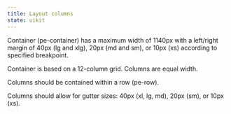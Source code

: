 ```yaml
---
title: Layout columns
state: uikit
---
```


Container (pe-container) has a maximum width of 1140px with a left/right margin of 40px (lg and xlg), 20px (md and sm), or 10px (xs) according to specified breakpoint.

Container is based on a 12-column grid. Columns are equal width.

Columns should be contained within a row (pe-row).

Columns should allow for gutter sizes: 40px (xl, lg, md), 20px (sm), or 10px (xs).
